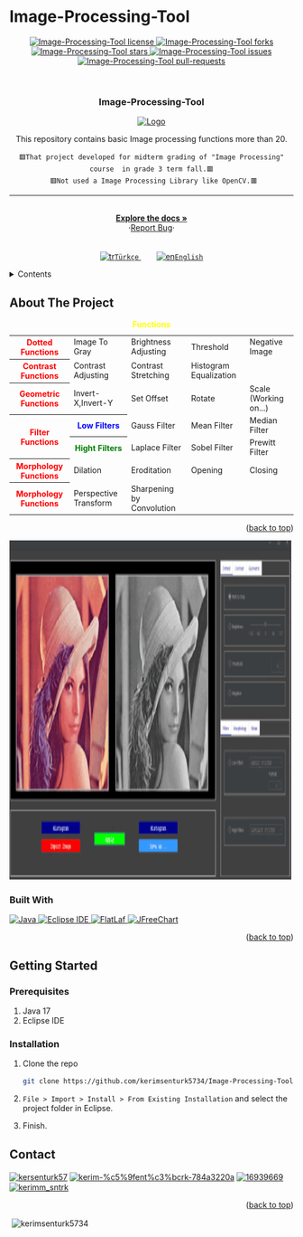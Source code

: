 # Image-Processing-Tool


<div id="top"></div>

<p align="center">
<a href="https://github.com/kerimsenturk5734/Image-Processing-Tool/blob/main/LICENSE.md" target="blank">
<img src="https://img.shields.io/github/license/kerimsenturk5734/Image-Processing-Tool? style=flat-square" alt="Image-Processing-Tool license" />
</a>
<a href="https://github.com/kerimsenturk5734/Image-Processing-Tool/fork" target="blank">
<img src="https://img.shields.io/github/forks/kerimsenturk5734/Image-Processing-Tool?style=flat-square" alt="Image-Processing-Tool forks"/>
</a>
<a href="https://github.com/kerimsenturk5734/Image-Processing-Tool/stargazers" target="blank">
<img src="https://img.shields.io/github/stars/kerimsenturk5734/Image-Processing-Tool?style=flat-square" alt="Image-Processing-Tool stars"/>
</a>
<a href="https://github.com/kerimsenturk5734/Image-Processing-Tool/issues" target="blank">
<img src="https://img.shields.io/github/issues/kerimsenturk5734/Image-Processing-Tool?style=flat-square" alt="Image-Processing-Tool issues"/>
</a>
<a href="https://github.com/kerimsenturk5734/Image-Processing-Tool/pulls" target="blank">
<img src="https://img.shields.io/github/issues-pr/kerimsenturk5734/Image-Processing-Tool?style=flat-square" alt="Image-Processing-Tool pull-requests"/>
</a>
</p>


<!-- PROJECT LOGO -->
<br />
<div align="center">
  
  <h3 align="center">Image-Processing-Tool</h3>

  <p align="center">
    <a href="https://github.com/kerimsenturk5734/Image-Processing-Tool">
    <img src="https://raw.githubusercontent.com/kerimsenturk5734/Image-Processing-Tool/main/bin/Debug/books-128.ico" alt="Logo" width="80" height="80">
    </a>
    
   This repository contains basic Image processing functions more than 20.
    <br/>
    <div>
      ```
        🟥That project developed for midterm grading of "Image Processing" course  in grade 3 term fall.🟥 ```<br>``` 
        🟥Not used a Image Processing Library like OpenCV.🟥
      ```
    <div/>
    <hr>
    <br />
    <a href="https://github.com/kerimsenturk5734/Image-Processing-Tool"><strong>Explore the docs »</strong></a>
        <br/>
   ·<a href="https://github.com/kerimsenturk5734/Image-Processing-Tool/issues">Report Bug</a>·
      <br/>
      <br/><br/>
    <a href="https://github.com/kerimsenturk5734/Image-Processing-Tool/blob/main/README-tr.md" target="_blank" rel="noreferrer"> 
      <img src="https://emojigraph.org/media/twitter/flag-turkey_1f1f9-1f1f7.png" alt="tr" width="30" height="30"/>```Türkçe```
    </a> &nbsp;&nbsp;&nbsp;&nbsp;&nbsp;&nbsp;
      <a href="https://github.com/kerimsenturk5734/Image-Processing-Tool/blob/main/README.md" target="_blank" rel="noreferrer"> 
      <img src="https://preview.redd.it/68cdrlhal0hz.png?auto=webp&s=a7e6c8f70065646b72d45fc6ba12c6bb9bf56923" alt="en" width="30" height="20"/>```English```
    </a>  
</div>



<!-- TABLE OF CONTENTS -->
<div align="left">
    <details>
      <summary>Contents</summary>
      <ol>
        <li>
          <a href="#about-the-project">About The Project</a>
          <ul>
            <li><a href="#built-with">Built With</a></li>
          </ul>
        </li>
        <li>
          <a href="#getting-started">Getting Started</a>
          <ul>
            <li><a href="#prerequisites">Prerequisites</a></li>
            <li><a href="#installation">Installation</a></li>
          </ul>
        </li>
        <li><a href="#contact">Contact</a></li>
      </ol>
    </details>
<div/>



<!-- ABOUT THE PROJECT -->
## About The Project

<!--projeyi anlat gif olarak kullanımını göster-->

<table>
  <caption><b style="color:yellow">Functions</b></caption>
  <tr>
    <th><b style="color:red;">Dotted Functions</b></th>
    <td>Image To Gray</td>
    <td>Brightness Adjusting</td>
    <td>Threshold</td>
    <td>Negative Image</td> 
  </tr>
  <tr>
    <th><b style="color:red;">Contrast Functions</b></th>
    <td>Contrast Adjusting</td>
    <td>Contrast Stretching</td>
    <td>Histogram Equalization</td>
  </tr>
  <tr>
    <th><b style="color:red;">Geometric Functions</b></th>
    <td>Invert-X,Invert-Y</td>
    <td>Set Offset</td>
    <td>Rotate</td>
    <td>Scale (Working on...)</td>
  </tr>
  <tr>
    <th rowspan=2><b style="color:red;">Filter Functions</b></th>
    <th><b style="color:blue;">Low Filters</b></th>
    <td>Gauss Filter</td>
    <td>Mean Filter</td>
    <td>Median Filter</td>
  </tr>
  <tr>
    <th><b style="color:green;">Hight Filters</b></th>
    <td>Laplace Filter</td>
    <td>Sobel Filter</td>
    <td>Prewitt Filter</td>
  </tr>
  <tr>
    <th><b style="color:red;">Morphology Functions</b></th>
    <td>Dilation</td>
    <td>Eroditation</td>
    <td>Opening</td>
    <td>Closing</td>
  </tr>
  <tr>
    <th><b style="color:red;">Morphology Functions</b></th>
    <td>Perspective Transform</td>
    <td>Sharpening by Convolution</td>
  </tr>
</table>

<p align="right">(<a href="#top">back to top</a>)</p>

<img src="./readmegif.gif" alt="GIF" width="500" height="600">

### Built With

<p align="left"> 
  <a href="https://www.java.com" target="_blank" rel="noreferrer"> <img src="https://cdn-icons-png.flaticon.com/512/3291/3291669.png" alt="Java" width="50" height="50"/> </a> <a href="https://www.eclipse.org/" target="_blank" rel="noreferrer"> <img src="https://duckduckgo.com/i/2445e33b.png" alt="Eclipse IDE" width="170" height="50"/> </a> <a href="https://www.formdev.com/flatlaf/" target="_blank" rel="noreferrer"> <img src="https://www.formdev.com/themes/formdev/images/header-flatlaf.svg" alt="FlatLaf" width="" height="50"/> </a>
  <a href="https://www.jfree.org/jfreechart/">
  <img src="https://elhedhly.files.wordpress.com/2015/07/logo-jfreechart.png" 
  alt="JFreeChart" width="200"> </a>
    </p>
<p align="right">(<a href="#top">back to top</a>)</p>



<!-- GETTING STARTED -->
## Getting Started

### Prerequisites

1. Java 17
2. Eclipse IDE

### Installation

1. Clone the repo
   ```sh
   git clone https://github.com/kerimsenturk5734/Image-Processing-Tool
   ```
2. ```File > Import > Install > From Existing Installation```  and select the project folder in Eclipse.
   
3. Finish.
  



<!-- CONTACT -->
## Contact

<p align="left">
<a href="https://twitter.com/kersenturk57" target="blank"><img align="center" src="https://raw.githubusercontent.com/rahuldkjain/github-profile-readme-generator/master/src/images/icons/Social/twitter.svg" alt="kersenturk57" height="30" width="40" /></a>
<a href="https://www.linkedin.com/in/kerim-%c5%9fent%c3%bcrk-784a3220a/" target="blank"><img align="center" src="https://raw.githubusercontent.com/rahuldkjain/github-profile-readme-generator/master/src/images/icons/Social/linked-in-alt.svg" alt="kerim-%c5%9fent%c3%bcrk-784a3220a" height="30" width="40" /></a>
<a href="https://stackoverflow.com/users/16939669" target="blank"><img align="center" src="https://raw.githubusercontent.com/rahuldkjain/github-profile-readme-generator/master/src/images/icons/Social/stack-overflow.svg" alt="16939669" height="30" width="40" /></a>
<a href="https://www.instagram.com/s1r_ker1m/" target="blank"><img align="center" src="https://raw.githubusercontent.com/rahuldkjain/github-profile-readme-generator/master/src/images/icons/Social/instagram.svg" alt="kerimm_sntrk" height="30" width="40" /></a>
</p>

<p align="right">(<a href="#top">back to top</a>)</p>

<p>&nbsp;<img align="center" src="https://github-readme-stats.vercel.app/api?username=kerimsenturk5734&show_icons=true&locale=en" alt="kerimsenturk5734" /></p>

